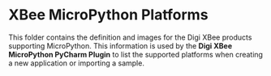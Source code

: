 XBee MicroPython Platforms
==========================

This folder contains the definition and images for the Digi XBee products
supporting MicroPython. This information is used by the **Digi XBee MicroPython
PyCharm Plugin** to list the supported platforms when creating a new
application or importing a sample.